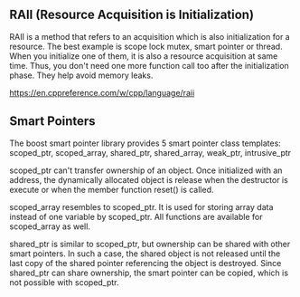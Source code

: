 ## RAII (Resource Acquisition is Initialization)
   RAII is a method that refers to an acquisition which is also initialization for a resource.
   The best example is scope lock mutex, smart pointer or thread. When you initialize one of them,
   it is also a resource acquisition at same time. Thus, you don't need one more function call too
   after the initialization phase. They help avoid memory leaks.

   https://en.cppreference.com/w/cpp/language/raii
   
## Smart Pointers
   The boost smart pointer library provides 5 smart pointer class templates:
   scoped_ptr, scoped_array, shared_ptr, shared_array, weak_ptr, intrusive_ptr
   
   scoped_ptr can't transfer ownership of an object. Once initialized with 
   an address, the dynamically allocated object is release when the destructor 
   is execute or when the member function reset() is called.
   
   scoped_array resembles to scoped_ptr. It is used for storing array data 
   instead of one variable by scoped_ptr. All functions are available for 
   scoped_array as well.

   shared_ptr is similar to scoped_ptr, but ownership can be shared with
   other smart pointers. In such a case, the shared object is not released
   until the last copy of the shared pointer referencing the object is 
   destroyed. Since shared_ptr can share ownership, the smart pointer can 
   be copied, which is not possible with scoped_ptr.
